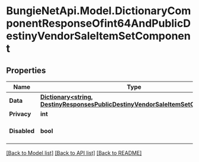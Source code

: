 # BungieNetApi.Model.DictionaryComponentResponseOfint64AndPublicDestinyVendorSaleItemSetComponent
## Properties

Name | Type | Description | Notes
------------ | ------------- | ------------- | -------------
**Data** | [**Dictionary&lt;string, DestinyResponsesPublicDestinyVendorSaleItemSetComponent&gt;**](DestinyResponsesPublicDestinyVendorSaleItemSetComponent.md) |  | [optional] 
**Privacy** | **int** |  | [optional] 
**Disabled** | **bool** | If true, this component is disabled. | [optional] 

[[Back to Model list]](../README.md#documentation-for-models) [[Back to API list]](../README.md#documentation-for-api-endpoints) [[Back to README]](../README.md)

